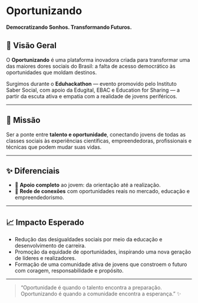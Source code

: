 # Oportunizando 
**Democratizando Sonhos. Transformando Futuros.**

## 📌 Visão Geral

O **Oportunizando** é uma plataforma inovadora criada para transformar uma das maiores dores sociais do Brasil: a falta de acesso democrático às oportunidades que moldam destinos. 

Surgimos durante o **Eduhackathon** — evento promovido pelo Instituto Saber Social, com apoio da Edugital, EBAC e Education for Sharing — a partir da escuta ativa e empatia com a realidade de jovens periféricos.

---

## 🎯 Missão

Ser a ponte entre **talento e oportunidade**, conectando jovens de todas as classes sociais às experiências científicas, empreendedoras, profissionais e técnicas que podem mudar suas vidas.

---

## ✨ Diferenciais

- 🧭 **Apoio completo** ao jovem: da orientação até a realização.
- 🤝 **Rede de conexões** com oportunidades reais no mercado, educação e empreendedorismo.

---

## 📈 Impacto Esperado

- Redução das desigualdades sociais por meio da educação e desenvolvimento de carreira.
- Promoção da equidade de oportunidades, inspirando uma nova geração de líderes e realizadores.
- Formação de uma comunidade ativa de jovens que constroem o futuro com coragem, responsabilidade e propósito.

---

> “Oportunidade é quando o talento encontra a preparação. Oportunizando é quando a comunidade encontra a esperança.” ✨
